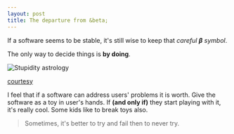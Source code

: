 ```yaml
---
layout: post
title: The departure from &beta;
---
```


If a software seems to be stable, it's still wise to keep that *careful* ***&beta;*** *symbol*. 

The only way to decide things is **by doing**.

![Stupidity astrology](https://i.imgflip.com/892wd.jpg)

[courtesy](https://imgflip.com/tag/astrology)

I feel that if a software can address users' problems it is worth. Give the software as a toy in user's hands. If **(and only if)** they start playing with it, it's really cool. Some kids like to break toys also.

> Sometimes, it's better to try and fail then to never try.
